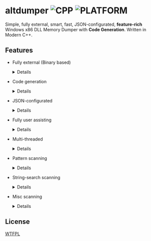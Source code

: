 # altdumper ![CPP](https://img.shields.io/badge/MADE%20WITH-C%2B%2B-blue) ![PLATFORM](https://img.shields.io/badge/PLATFORM-WINDOWS-blue)
Simple, fully external, smart, fast, JSON-configurated, **feature-rich** Windows x86 DLL Memory Dumper with **Code Generation**. Written in Modern C++.

## Features
- Fully external (Binary based)
  <details>

  - You're not required to run any program other than altdumper to generate your values from a config. You just need according binaries.
  </details>
- Code generation
  <details>

  - Your config output automatically generates to valid, no-cost (compile-time) variables.
  - This component can be used independently.
  ---
  - Currently supported languages are:
    - C++
  ---
  </details>
- JSON-configurated
  <details>

  - The inputs are very human friendly (meaning, you can edit your configs by hand) and ideal for usage on a server.
  - This also makes it pretty portable, without any official support for editing, as it is incredibly intuitive.
  </details>
- Fully user assisting
  <details>

  - You will be walked through both the process of generating a JSON configuration for making, and throughout inputting it. The process is a dialogue, and you'll have file/folder prompts when required, name inputting when required, value inputting when required, and you'll also have instructions at hand, in the CLI.
  </details>
- Multi-threaded
  <details>

  - The processing of every individual DLL is spanned across their own thread.
  </details>
- Pattern scanning
  <details>

  ---
  - Keep in mind: Scanning here is done only throughout the **.text** section.
  ---

  Prompts you to input the following:

  - IDA-style string of pattern (example: "**AA BB CC DD EE ? FF**").
    - **?** is the 'ignore mismatch' wildcard.
  - N-th instance of pattern (given it repeats).
    - Default value is 0 (first one).
  - Padding (from first pattern byte).
  - Dereferences (from pattern start + padding).

  </details>
- String-search scanning
  <details>
  Prompts you to input the following:

  - String to find in **.rdata**. Input is null terminated.
  - Reference instance (N-th reference in **.text** of the address where our string is stored).
  - Padding (to skip over reference pointer, you would input 4).
  - Dereferencing (from padding).
  </details>
- Misc scanning
  <details>
  
  ---
  - Work in progress.
  ---
  </details>

## License
[WTFPL](https://github.com/cristeigabriel/altdumper/blob/main/LICENSE) 
